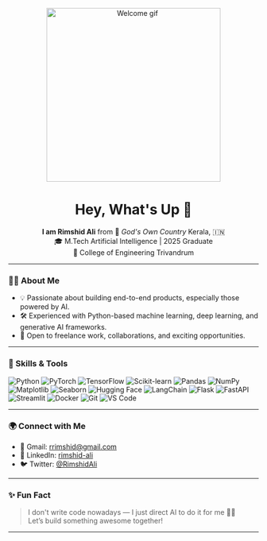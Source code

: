 <!-- Profile Banner GIF -->
<p align="center">
  <img src="https://media.giphy.com/media/qgQUggAC3Pfv687qPC/giphy.gif" width="350" alt="Welcome gif">
</p>

<h1 align="center">Hey, What's Up 👋</h1>

<p align="center">
  <b>I am Rimshid Ali</b> from 🌴 <i>God's Own Country</i> Kerala, 🇮🇳 <br>
  🎓 M.Tech Artificial Intelligence | 2025 Graduate <br>
  🏫 College of Engineering Trivandrum
</p>

---

### 👨‍💻 About Me

- 💡 Passionate about building end-to-end products, especially those powered by AI.
- 🛠️ Experienced with Python-based machine learning, deep learning, and generative AI frameworks.
- 🤝 Open to freelance work, collaborations, and exciting opportunities.

---

### 🚀 Skills & Tools

![Python](https://img.shields.io/badge/Python-3776AB?style=for-the-badge&logo=python&logoColor=white)
![PyTorch](https://img.shields.io/badge/PyTorch-EE4C2C?style=for-the-badge&logo=pytorch&logoColor=white)
![TensorFlow](https://img.shields.io/badge/TensorFlow-FF6F00?style=for-the-badge&logo=tensorflow&logoColor=white)
![Scikit-learn](https://img.shields.io/badge/Scikit--learn-F7931E?style=for-the-badge&logo=scikitlearn&logoColor=white)
![Pandas](https://img.shields.io/badge/Pandas-150458?style=for-the-badge&logo=pandas&logoColor=white)
![NumPy](https://img.shields.io/badge/NumPy-013243?style=for-the-badge&logo=numpy&logoColor=white)
![Matplotlib](https://img.shields.io/badge/Matplotlib-2C5BB4?style=for-the-badge&logo=matplotlib&logoColor=white)
![Seaborn](https://img.shields.io/badge/Seaborn-7CB9E8?style=for-the-badge)
![Hugging Face](https://img.shields.io/badge/HuggingFace-FFD21F?style=for-the-badge&logo=huggingface&logoColor=black)
![LangChain](https://img.shields.io/badge/LangChain-00A67E?style=for-the-badge)
![Flask](https://img.shields.io/badge/Flask-000000?style=for-the-badge&logo=flask&logoColor=white)
![FastAPI](https://img.shields.io/badge/FastAPI-009688?style=for-the-badge&logo=fastapi&logoColor=white)
![Streamlit](https://img.shields.io/badge/Streamlit-FF4B4B?style=for-the-badge&logo=streamlit&logoColor=white)
![Docker](https://img.shields.io/badge/Docker-2496ED?style=for-the-badge&logo=docker&logoColor=white)
![Git](https://img.shields.io/badge/Git-F05032?style=for-the-badge&logo=git&logoColor=white)
![VS Code](https://img.shields.io/badge/VSCode-007ACC?style=for-the-badge&logo=visual-studio-code&logoColor=white)

---

### 🌍 Connect with Me


- 📧 Gmail: [rrimshid@gmail.com](mailto:rrimshid@gmail.com)
- 🔗 LinkedIn: [rimshid-ali](https://www.linkedin.com/in/rimshid-ali/)
- 🐦 Twitter: [@RimshidAli](https://x.com/RimshidAli)


---

### ✨ Fun Fact

> I don't write code nowadays — I just direct AI to do it for me 🤖🧠  
> Let’s build something awesome together!

---
